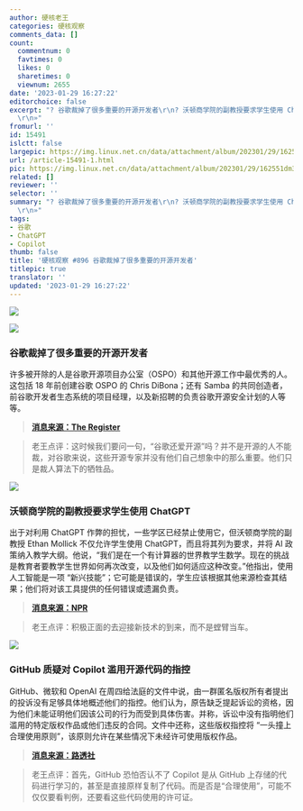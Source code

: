 ```yaml
---
author: 硬核老王
categories: 硬核观察
comments_data: []
count:
  commentnum: 0
  favtimes: 0
  likes: 0
  sharetimes: 0
  viewnum: 2655
date: '2023-01-29 16:27:22'
editorchoice: false
excerpt: "? 谷歌裁掉了很多重要的开源开发者\r\n? 沃顿商学院的副教授要求学生使用 ChatGPT\r\n? GitHub 质疑对 Copilot 滥用开源代码的指控\r\n»
  \r\n»"
fromurl: ''
id: 15491
islctt: false
largepic: https://img.linux.net.cn/data/attachment/album/202301/29/162551dm3ti73vdovmjvbk.jpg
url: /article-15491-1.html
pic: https://img.linux.net.cn/data/attachment/album/202301/29/162551dm3ti73vdovmjvbk.jpg.thumb.jpg
related: []
reviewer: ''
selector: ''
summary: "? 谷歌裁掉了很多重要的开源开发者\r\n? 沃顿商学院的副教授要求学生使用 ChatGPT\r\n? GitHub 质疑对 Copilot 滥用开源代码的指控\r\n»
  \r\n»"
tags:
- 谷歌
- ChatGPT
- Copilot
thumb: false
title: '硬核观察 #896 谷歌裁掉了很多重要的开源开发者'
titlepic: true
translator: ''
updated: '2023-01-29 16:27:22'
---
```


![](https://img.linux.net.cn/data/attachment/album/202301/29/162551dm3ti73vdovmjvbk.jpg)


![](https://img.linux.net.cn/data/attachment/album/202301/29/162601r7vawpdrasfrp7sv.jpg)


### 谷歌裁掉了很多重要的开源开发者


许多被开除的人是谷歌开源项目办公室（OSPO）和其他开源工作中最优秀的人。这包括 18 年前创建谷歌 OSPO 的 Chris DiBona；还有 Samba 的共同创造者，前谷歌开发者生态系统的项目经理，以及新招聘的负责谷歌开源安全计划的人等等。



> 
> **[消息来源：The Register](https://www.theregister.com/2023/01/27/google_open_source/)**
> 
> 
> 



> 
> 老王点评：这时候我们要问一句，“谷歌还爱开源”吗？并不是开源的人不能裁，对谷歌来说，这些开源专家并没有他们自己想象中的那么重要。他们只是裁人算法下的牺牲品。
> 
> 
> 


![](https://img.linux.net.cn/data/attachment/album/202301/29/162637ntruo0jwttfssxz2.jpg)


### 沃顿商学院的副教授要求学生使用 ChatGPT


出于对利用 ChatGPT 作弊的担忧，一些学区已经禁止使用它，但沃顿商学院的副教授 Ethan Mollick 不仅允许学生使用 ChatGPT，而且将其列为要求，并将 AI 政策纳入教学大纲。他说，“我们是在一个有计算器的世界教学生数学。现在的挑战是教育者要教学生世界如何再次改变，以及他们如何适应这种改变。”他指出，使用人工智能是一项 “新兴技能”；它可能是错误的，学生应该根据其他来源检查其结果；他们将对该工具提供的任何错误或遗漏负责。



> 
> **[消息来源：NPR](https://www.npr.org/2023/01/26/1151499213/chatgpt-ai-education-cheating-classroom-wharton-school)**
> 
> 
> 



> 
> 老王点评：积极正面的去迎接新技术的到来，而不是螳臂当车。
> 
> 
> 


![](https://img.linux.net.cn/data/attachment/album/202301/29/162706l6jfaayjby2f2aea.jpg)


### GitHub 质疑对 Copilot 滥用开源代码的指控


GitHub、微软和 OpenAI 在周四给法庭的文件中说，由一群匿名版权所有者提出的投诉没有足够具体地概述他们的指控。他们认为，原告缺乏提起诉讼的资格，因为他们未能证明他们因该公司的行为而受到具体伤害。并称，诉讼中没有指明他们滥用的特定版权作品或他们违反的合同。文件中还称，这些版权指控将 “一头撞上合理使用原则”，该原则允许在某些情况下未经许可使用版权作品。



> 
> **[消息来源：路透社](https://www.reuters.com/legal/litigation/openai-microsoft-want-court-toss-lawsuit-accusing-them-abusing-open-source-code-2023-01-27/)**
> 
> 
> 



> 
> 老王点评：首先，GitHub 恐怕否认不了 Copilot 是从 GitHub 上存储的代码进行学习的，甚至是直接原样复制了代码。而是否是“合理使用”，可能不仅仅要看判例，还要看这些代码使用的许可证。
> 
> 
>